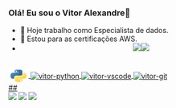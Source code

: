 ### Olá! Eu sou o Vitor Alexandre👋


- 🔭 Hoje trabalho como Especialista de dados.
- 🌱 Estou para as certificações AWS.
- <div align="center">
  <a href="https://github.com/vitorfortis">
  <img height="160em" src="https://github-readme-stats.vercel.app/api?username=vitorfortis&show_icons=true&theme=dark&include_all_commits=true&count_private=true"/><img height="160em" src="https://github-readme-stats.vercel.app/api/top-langs/?username=vitorfortis&layout=compact&langs_count=7&theme=dark"/>
</div>
  
 <div style="display: inline_block"><br>
  <img align="center" alt="vitor-Python" height="30" width="40" src="https://raw.githubusercontent.com/devicons/devicon/master/icons/python/python-original.svg">
   <img align="center" alt="vitor-python" height="30" width="40" 
        src="https://cdn.jsdelivr.net/gh/devicons/devicon/icons/java/java-original-wordmark.svg">
   <img align="center" alt="vitor-vscode" height="30" width="40" 
        src="https://cdn.jsdelivr.net/gh/devicons/devicon/icons/vscode/vscode-original-wordmark.svg">
    <img align="center" alt="vitor-git" height="30" width="40" 
        src="https://cdn.jsdelivr.net/gh/devicons/devicon/icons/git/git-original-wordmark.svg">
</div>
  ##
  
  <div>
  <a href="https://instagram.com/vitorfortis" target="_blank"><img src="https://img.shields.io/badge/-Instagram-%23E4405F?style=for-the-badge&logo=instagram&logoColor=white" target="_blank"></a>
  <a href = "mailto:vitoralexandre.ei@gmail.com"><img src="https://img.shields.io/badge/-Gmail-%23333?style=for-the-badge&logo=gmail&logoColor=white" target="_blank"></a>
  <a href="https://www.linkedin.com/in/in/vitor-alexandre-7a9987153/" target="_blank"><img src="https://img.shields.io/badge/-LinkedIn-%230077B5?style=for-the-badge&logo=linkedin&logoColor=white" target="_blank"></a> 
 
  
